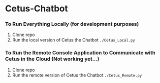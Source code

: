 # Cetus-Chatbot

### To Run Everything Locally (for development purposes)
1. Clone repo
2. Run the local version of Cetus the Chatbot ```./Cetus_Local.py```

### To Run the Remote Console Application to Communicate with Cetus in the Cloud (Not working yet...)
1. Clone repo
2. Run the remote version of Cetus the Chatbot ```./Cetus_Remote.py```
